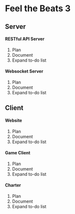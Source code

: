 # Feel the Beats 3

## Server
#### RESTful API Server
1. Plan
2. Document
3. Expand to-do list

#### Websocket Server
1. Plan
2. Document
3. Expand to-do list

## Client
#### Website
1. Plan
2. Document
3. Expand to-do list

#### Game Client
1. Plan
2. Document
3. Expand to-do list

#### Charter
1. Plan
2. Document
3. Expand to-do list